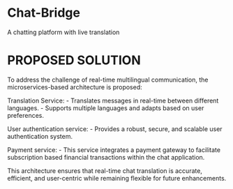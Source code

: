 # Chat-Bridge
 A chatting platform with live translation



# PROPOSED SOLUTION 
 
 To address the challenge of real-time multilingual communication, the microservices-based architecture is proposed:
 
 Translation Service:
     - Translates messages in real-time between different languages.
     - Supports multiple languages and adapts based on user preferences.

 User authentication service:
     - Provides a robust, secure, and scalable user authentication system.

 Payment service:
     - This service integrates a payment gateway to facilitate subscription based financial transactions within the chat application.


This architecture ensures that real-time chat translation is accurate, efficient, and user-centric while remaining flexible for future enhancements.


